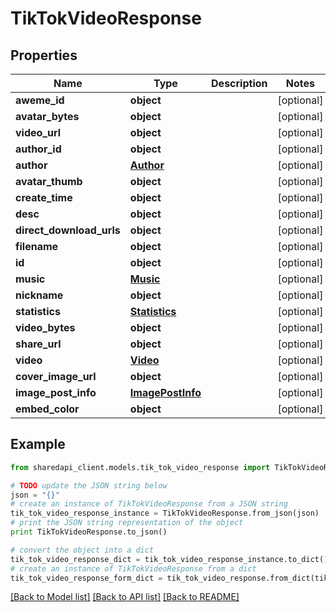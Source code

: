 # TikTokVideoResponse


## Properties
Name | Type | Description | Notes
------------ | ------------- | ------------- | -------------
**aweme_id** | **object** |  | [optional] 
**avatar_bytes** | **object** |  | [optional] 
**video_url** | **object** |  | [optional] 
**author_id** | **object** |  | [optional] 
**author** | [**Author**](Author.md) |  | [optional] 
**avatar_thumb** | **object** |  | [optional] 
**create_time** | **object** |  | [optional] 
**desc** | **object** |  | [optional] 
**direct_download_urls** | **object** |  | [optional] 
**filename** | **object** |  | [optional] 
**id** | **object** |  | [optional] 
**music** | [**Music**](Music.md) |  | [optional] 
**nickname** | **object** |  | [optional] 
**statistics** | [**Statistics**](Statistics.md) |  | [optional] 
**video_bytes** | **object** |  | [optional] 
**share_url** | **object** |  | [optional] 
**video** | [**Video**](Video.md) |  | [optional] 
**cover_image_url** | **object** |  | [optional] 
**image_post_info** | [**ImagePostInfo**](ImagePostInfo.md) |  | [optional] 
**embed_color** | **object** |  | [optional] 

## Example

```python
from sharedapi_client.models.tik_tok_video_response import TikTokVideoResponse

# TODO update the JSON string below
json = "{}"
# create an instance of TikTokVideoResponse from a JSON string
tik_tok_video_response_instance = TikTokVideoResponse.from_json(json)
# print the JSON string representation of the object
print TikTokVideoResponse.to_json()

# convert the object into a dict
tik_tok_video_response_dict = tik_tok_video_response_instance.to_dict()
# create an instance of TikTokVideoResponse from a dict
tik_tok_video_response_form_dict = tik_tok_video_response.from_dict(tik_tok_video_response_dict)
```
[[Back to Model list]](../README.md#documentation-for-models) [[Back to API list]](../README.md#documentation-for-api-endpoints) [[Back to README]](../README.md)



